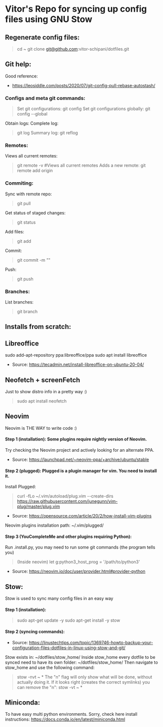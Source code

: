 # Vitor's Repo for syncing up config files using GNU Stow
## Regenerate config files:
> cd ~
> git clone git@github.com:vitor-schipani/dotfiles.git

## Git help:
Good reference:
* https://leosiddle.com/posts/2020/07/git-config-pull-rebase-autostash/

### Configs and meta git commands:
> Set git configurations:
git config
> Set git configurations globally:
git config --global

Obtain logs:
Complete log:
> git log
Summary log:
> git reflog

### Remotes:
Views all current remotes:
> git remote -v #Views all current remotes
Adds a new remote:
> git remote add origin <GET SSH LINK FROM GIT>

### Commiting:
Sync with remote repo:
> git pull

Get status of staged changes:
> git status

Add files:
> git add <FILES>

Commit:
> git commit -m "<COMMIT MESSAGE>"

Push:
> git push

### Branches:
List branches:
> git branch


## Installs from scratch:
## Libreoffice
sudo add-apt-repository ppa:libreoffice/ppa
sudo apt install libreoffice
* Source: https://tecadmin.net/install-libreoffice-on-ubuntu-20-04/

## Neofetch + screenFetch
Just to show distro info in a pretty way :)
> sudo apt install neofetch

## Neovim
Neovim is THE WAY to write code :)
#### Step 1 (installation): Some plugins require nightly version of Neovim.
Try checking the Neovim project and actively looking for an alternate PPA.
* Source: https://launchpad.net/~neovim-ppa/+archive/ubuntu/stable

#### Step 2 (plugged): Plugged is a plugin manager for vim. You need to install it.
Install Plugged: 

> curl -fLo ~/.vim/autoload/plug.vim --create-dirs \
>  https://raw.githubusercontent.com/junegunn/vim-plug/master/plug.vim

* Source: https://opensource.com/article/20/2/how-install-vim-plugins

Neovim plugins installation path: ~/.vim/plugged/

#### Step 3 (YouCompleteMe and other plugins requiring Python):
Run .install.py, you may need to run some git commands (the program tells you)
> (Inside neovim)
> let g:python3_host_prog = '/path/to/python3'

* Source: https://neovim.io/doc/user/provider.html#provider-python

## Stow:
Stow is used to sync many config files in an easy way
#### Step 1 (installation):
> sudo apt-get update -y
> sudo apt-get install -y stow

#### Step 2 (syncing commands):
* Source: https://linustechtips.com/topic/1369746-howto-backup-your-configuration-files-dotfiles-in-linux-using-stow-and-git/

Stow exists in: ~/dotfiles/stow_home/
Inside stow_home every dotfile to be synced need to have its own folder:
~/dotfiles/stow_home/<PROGRAM>
Then navigate to stow_home and use the following command:
> stow -nvt ~ *
The "n" flag will only show what will be done, without actually doing it.
If it looks right (creates the correct symlinks) you can remove the "n":
> stow -vt ~ *

## Miniconda:
To have easy multi python environments.
Sorry, check here install instructions: https://docs.conda.io/en/latest/miniconda.html

